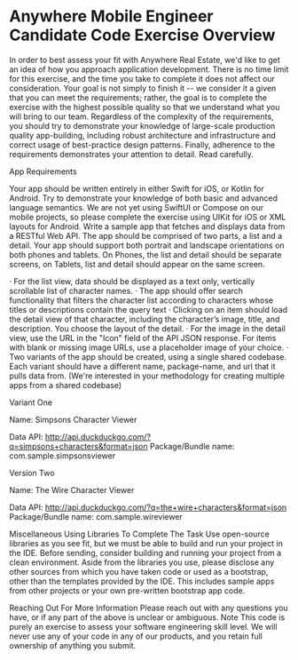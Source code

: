 # Anywhere Mobile Engineer Candidate Code Exercise Overview

In order to best assess your fit with Anywhere Real Estate, we'd like to get an idea of how you approach application development. There is no time limit for this exercise, and the time you take to complete it does not affect our consideration.
Your goal is not simply to finish it -- we consider it a given that you can meet the requirements; rather, the goal is to complete the exercise with the highest possible quality so that we understand what you will bring to our team. Regardless of the complexity of the requirements, you should try to demonstrate your knowledge of large-scale production quality app-building, including robust architecture and infrastructure and correct usage of best-practice design patterns.
Finally, adherence to the requirements demonstrates your attention to detail. Read carefully.

App Requirements

Your app should be written entirely in either Swift for iOS, or Kotlin for Android. Try to demonstrate your knowledge of both basic and advanced language semantics. We are not yet using SwiftUI or Compose on our mobile projects, so please complete the exercise using UIKit for iOS or XML layouts for Android.
Write a sample app that fetches and displays data from a RESTful Web API. The app should be comprised of two parts, a list and a detail. Your app should support both portrait and landscape orientations on both phones and tablets.
On Phones, the list and detail should be separate screens, on Tablets, list and detail should appear on the same screen.

· For the list view, data should be displayed as a text only, vertically scrollable list of character names.
· The app should offer search functionality that filters the character list according to characters whose titles or descriptions contain the query text
· Clicking on an item should load the detail view of that character, including the character’s image, title, and description. You choose the layout of the detail.
· For the image in the detail view, use the URL in the "Icon" field of the API JSON response. For items with blank or missing image URLs, use a placeholder image of your choice.
· Two variants of the app should be created, using a single shared codebase. Each variant should have a different name, package-name, and url that it pulls data from. (We're interested in your methodology for creating multiple apps from a shared codebase)

Variant One

Name: Simpsons Character Viewer

Data API: http://api.duckduckgo.com/?q=simpsons+characters&format=json Package/Bundle name: com.sample.simpsonsviewer

Version Two

Name: The Wire Character Viewer

Data API: http://api.duckduckgo.com/?q=the+wire+characters&format=json Package/Bundle name: com.sample.wireviewer

Miscellaneous
Using Libraries To Complete The Task
Use open-source libraries as you see fit, but we must be able to build and run your project in the IDE. Before sending, consider building and running your project from a clean environment.
Aside from the libraries you use, please disclose any other sources from which you have taken code or used as a bootstrap, other than the templates provided by the IDE. This includes sample apps from other projects or your own pre-written bootstrap app code.
     
Reaching Out For More Information
Please reach out with any questions you have, or if any part of the above is unclear or ambiguous.
Note
This code is purely an exercise to assess your software engineering skill level. We will never use any of your code in any of our products, and you retain full ownership of anything you submit.

